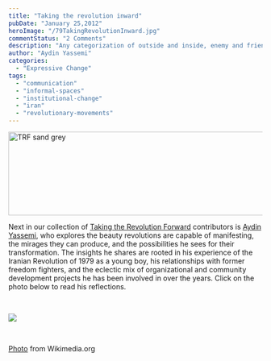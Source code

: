 ```yaml
---
title: "Taking the revolution inward"
pubDate: "January 25,2012"
heroImage: "/79TakingRevolutionInward.jpg"
commentStatus: "2 Comments"
description: "Any categorization of outside and inside, enemy and friend, good and bad is an illusion of the mind. I remember a quotation by the first prime minister of the transitional government after the 1979 revolution in Iran, who said, “The Shah (king) is not gone, because there is still a little Shah living within each one of us”. His message was that the spirit of monarchy and dictatorship is not gone by the departure or execution of the monarch, but that it could continue in every meeting, every election, every institution, every family and so on."
author: "Aydin Yassemi"
categories: 
  - "Expressive Change"
tags: 
  - "communication"
  - "informal-spaces"
  - "institutional-change"
  - "iran"
  - "revolutionary-movements"
---
```

<a href="/dialogues/taking-the-r-forward/"><Image src="/TRFSandGrey.jpg" alt="TRF sand grey" width="580" height="166" ></a>


Next in our collection of [Taking the Revolution Forward]( /dialogues/taking-the-r-forward/) contributors is [Aydin Yassemi](/aydin-yassemi/), who explores the beauty revolutions are capable of manifesting, the mirages they can produce, and the possibilities he sees for their transformation. The insights he shares are rooted in his experience of the Iranian Revolution of 1979 as a young boy, his relationships with former freedom fighters, and the eclectic mix of organizational and community development projects he has been involved in over the years. Click on the photo below to read his reflections.

 

[![](/IranDoorway4.jpg)](/taking-the-revolution-inward-by-aydin-yassemi/)

 

[Photo](http://en.wikipedia.org/wiki/File:1979_Iranian_Revolution.jpg) from Wikimedia.org
